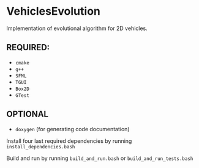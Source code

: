 # VehiclesEvolution
Implementation of evolutional algorithm for 2D vehicles.

## REQUIRED:
- `cmake`
- `g++`
- `SFML`
- `TGUI`
- `Box2D`
- `GTest`

## OPTIONAL
- `doxygen` (for generating code documentation)

Install four last required dependencies by running `install_dependencies.bash`

Build and run by running `build_and_run.bash` or `build_and_run_tests.bash`
